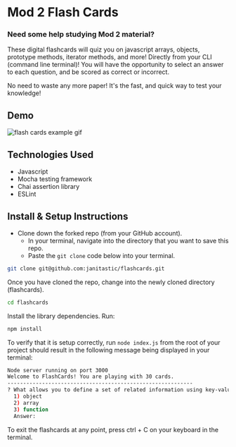 # Mod 2 Flash Cards

### Need some help studying Mod 2 material?
These digital flashcards will quiz you on javascript arrays, objects, prototype methods, iterator methods, and more! Directly from your CLI (command line terminal)! You will have the opportunity to select an answer to each question, and be scored as correct or incorrect. 

No need to waste any more paper! It's the fast, and quick way to test your knowledge! 

## Demo

![flash cards example gif](https://github.com/janitastic/flashcards-upgrade/blob/main/flashcards.gif)

## Technologies Used

 - Javascript
 - Mocha testing framework
 - Chai assertion library
 - ESLint

## Install & Setup Instructions

- Clone down the forked repo (from your GitHub account). 
  - In your terminal, navigate into the directory that you want to save this repo.
  - Paste the `git clone` code below into your terminal. 

```bash
git clone git@github.com:janitastic/flashcards.git
```

Once you have cloned the repo, change into the newly cloned directory (flashcards).

```bash
cd flashcards
```

Install the library dependencies. Run:

```bash
npm install
```

To verify that it is setup correctly, run `node index.js` from the root of your project should result in the following message being displayed in your terminal: 

```bash
Node server running on port 3000
Welcome to FlashCards! You are playing with 30 cards.
-----------------------------------------------------------
? What allows you to define a set of related information using key-value pairs? 
  1) object
  2) array
  3) function
  Answer: 

```

To exit the flashcards at any point, press ctrl + C on your keyboard in the terminal.
